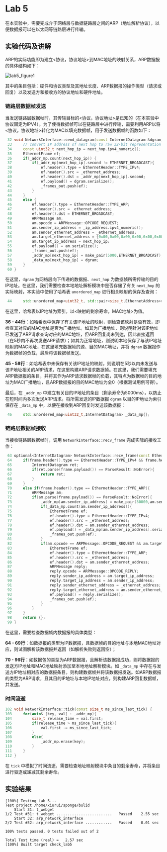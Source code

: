 # Lab 5

在本实验中，需要完成介于网络层与数据链路层之间的ARP（地址解析协议），以便数据报可以在以太网等链路层进行传输。

## 实验代码及讲解

ARP的实际功能即为建立<协议，协议地址>到MAC地址的映射关系，ARP数据报的具体结构如下：

![lab5_figure1](C:\Users\xiurui\Desktop\计算机书单\CS144\lab5_figure1.png)

其中的条目包括：硬件和协议类型及其地址长度、ARP数据报的操作类型（请求或回复）以及发送方和接收方的协议地址和硬件地址。

### 链路层数据帧发送

当发送链路层数据帧时，其传输目标的<协议，协议地址>是已知的（在本实验中协议固定为IPV4）。为了使得数据帧可以在链路层中进行传输，需要利用ARP以将<协议，协议地址>转化为MAC以填充数据帧，用于发送数据帧的函数如下：

```c++
 32 void NetworkInterface::send_datagram(const InternetDatagram &dgram, const Address &next_hop) {
 33     // convert IP address of next hop to raw 32-bit representation (used in ARP header)
 34     const uint32_t next_hop_ip = next_hop.ipv4_numeric();
 35     EthernetFrame ef;
 36     if(_addr_mp.count(next_hop_ip)) {
 37         if(_addr_mp[next_hop_ip].second != ETHERNET_BROADCAST){
 38             ef.header().type = EthernetHeader::TYPE_IPv4;
 39             ef.header().src = _ethernet_address;
 40             ef.header().dst = _addr_mp[next_hop_ip].second;
 41             ef.payload() = dgram.serialize();
 42             _frames_out.push(ef);
 43         }
 44     }
 45     else {
 46         ef.header().type = EthernetHeader::TYPE_ARP;
 47         ef.header().src = _ethernet_address;
 48         ef.header().dst = ETHERNET_BROADCAST;
 49         ARPMessage am;
 50         am.opcode = ARPMessage::OPCODE_REQUEST;
 51         am.sender_ip_address = _ip_address.ipv4_numeric();
 52         am.sender_ethernet_address = _ethernet_address;
 53         am.target_ethernet_address = {0x00,0x00,0x00,0x00,0x00,0x00};
 54         am.target_ip_address = next_hop_ip;
 55         ef.payload() = am.serialize();
 56         _frames_out.push(ef);
 57         _addr_mp[next_hop_ip] = make_pair(5000,ETHERNET_BROADCAST);
 58         _data_mp[next_hop_ip] = dgram;
 59     }
 60 }
```

在这里，`dgram` 为网络层向下传递的数据报、`next_hop` 为数据帧所需传输的目的IP地址。在这里，我们需要检查本地地址解析模块中是否存储了有关 `next_hop` 的实际映射，本实验中使用了哈希表 `unordered_map` 进行相关映射的保存及查询：

```c++
 44     std::unordered_map<uint32_t, std::pair<size_t,EthernetAddress>> _addr_mp{};
```

 在这里，哈希表以IP地址为索引，以<映射的剩余寿命，MAC地址>为值。

**36 - 44行**：如哈希表中保存了有关该IP地址的映射，则检查该映射是否有效，即检查其对应的MAC地址是否为广播地址。如其为广播地址，则说明针对该IP地址已发送了ARP请求查询对应的MAC地址，但ARP回复尚未到达，因此直接返回（在5秒内不再次发送ARP请求）；如其为正常地址，则说明本地保存了与该IP地址映射的MAC地址，在这里填充数据帧的源、目的MAC地址，并将 `dgram` 数据报作为数据帧的负载，最后将该数据帧发送。

**45 - 58行**：如哈希表中未保存有关该IP地址的映射，则说明在5秒以内未发送与该IP地址相关的ARP请求，在这里构建ARP请求数据帧。在这里，我们需要填充ARP数据报的条目，并将其作为ARP请求数据帧的负载，其特点为数据帧的目的地址为MAC广播地址，且ARP数据报的目的MAC地址为全0（根据测试用例可得）。

最后，在 `_addr_mp` 中建立有关目的IP地址的条目（剩余寿命为5000ms），以防止在短时间内多次发送ARP请求。将所需发送的IP数据报 `dgram` 以目的IP地址为索引保存在 `_data_mp` 中，以便在接收到ARP回复时发送该数据报：

```c++
 46     std::unordered_map<uint32_t,InternetDatagram> _data_mp{};
```

### 链路层数据帧接收

当接收链路层数据帧时，调用 `NetworkInterface::recv_frame` 完成实际的接收工作：

```c++
 63 optional<InternetDatagram> NetworkInterface::recv_frame(const EthernetFrame &frame) {
 64     if(frame.header().type == EthernetHeader::TYPE_IPv4 && frame.header().dst == _ethernet_address){
 65         InternetDatagram ret;
 66         if(ret.parse(frame.payload()) == ParseResult::NoError){
 67             return ret;
 68         }   
 69     }
 70     else if(frame.header().type == EthernetHeader::TYPE_ARP){
 71         ARPMessage am;
 72         if(am.parse(frame.payload()) == ParseResult::NoError){
 73             _addr_mp[am.sender_ip_address] = make_pair(30000,am.sender_ethernet_address);
 74             if(_data_mp.count(am.sender_ip_address)){
 75                 EthernetFrame ef;
 76                 ef.header().type = EthernetHeader::TYPE_IPv4;
 77                 ef.header().src = _ethernet_address;
 78                 ef.header().dst = am.sender_ethernet_address;
 79                 ef.payload() = _data_mp[am.sender_ip_address].serialize();
 80                 _frames_out.push(ef);
 81             }
 82             if(am.opcode == ARPMessage::OPCODE_REQUEST && am.target_ip_address == _ip_address.ipv    4_numeric()){
 83                 EthernetFrame ef;
 84                 ef.header().type = EthernetHeader::TYPE_ARP;
 85                 ef.header().src = _ethernet_address;
 86                 ef.header().dst = am.sender_ethernet_address;
 87                 ARPMessage reply;
 88                 reply.opcode = ARPMessage::OPCODE_REPLY;
 89                 reply.sender_ip_address = am.target_ip_address;
 90                 reply.target_ip_address = am.sender_ip_address;
 91                 reply.sender_ethernet_address = _ethernet_address;
 92                 reply.target_ethernet_address = am.sender_ethernet_address;
 93                 ef.payload() = reply.serialize();
 94                 _frames_out.push(ef);
 95             }
 96         }
 97     }
 98     return {};
 99 }
```

在这里，需要检查数据帧内数据报的具体类型：

**64 - 69行**：如数据报的类型为IP数据报，且数据帧的目的地址与本地MAC地址对应，则试图解析该数据报并返回（如解析失败则返回空）；

**70 - 96行**：如数据包的类型为ARP数据报，且解析该数据报成功，则将数据报的发送方IP地址和MAC地址映射添加至本地地址解析模块。如 `_data_mp` 中存在与发送方IP地址相对应的数据报条目，则构建数据帧并将该数据报发送。如ARP数据报的类型为ARP请求，且其目的IP地址与本地IP地址对应，则构建ARP回复数据帧，并发送。

### 时间流逝

```c++
102 void NetworkInterface::tick(const size_t ms_since_last_tick) {
103     for(auto& [key, val] : _addr_mp){
104         size_t release_time = val.first;
105         if(release_time > ms_since_last_tick){
106             val.first -= ms_since_last_tick;
107         }
108         else{
109             _addr_mp.erase(key);
110         }
111     }
112 }
```

在 `tick` 中模拟了时间流逝，需要检查地址映射模块中条目的剩余寿命，并将条目进行驱逐或递减其剩余寿命。

## 实验结果

```
[100%] Testing Lab 5...
Test project /home/xiurui/sponge/bulid
    Start 31: t_webget
1/2 Test #31: t_webget .........................   Passed    2.55 sec
    Start 32: arp_network_interface
2/2 Test #32: arp_network_interface ............   Passed    0.01 sec

100% tests passed, 0 tests failed out of 2

Total Test time (real) =   2.57 sec
[100%] Built target check_lab5
```

